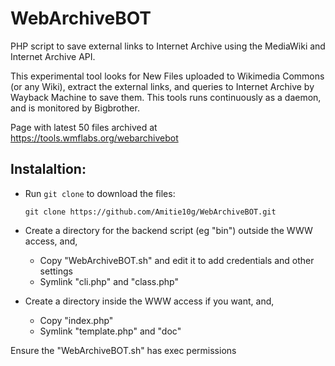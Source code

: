 # WebArchiveBOT
PHP script to save external links to Internet Archive using the MediaWiki and Internet Archive API.

This experimental tool looks for New Files uploaded to Wikimedia Commons (or any Wiki), extract the external links, and queries to Internet Archive by Wayback Machine to save them. This tools runs continuously as a daemon, and is monitored by Bigbrother.

Page with latest 50 files archived at https://tools.wmflabs.org/webarchivebot

## Instalaltion: 

* Run `git clone` to download the files:

    `git clone https://github.com/Amitie10g/WebArchiveBOT.git`

* Create a directory for the backend script (eg "bin") outside the WWW access, and,
  * Copy "WebArchiveBOT.sh" and edit it to add credentials and other settings
  * Symlink "cli.php" and "class.php"

* Create a directory inside the WWW access if you want, and,
  * Copy "index.php"
  * Symlink "template.php" and "doc"

Ensure the "WebArchiveBOT.sh" has exec permissions
